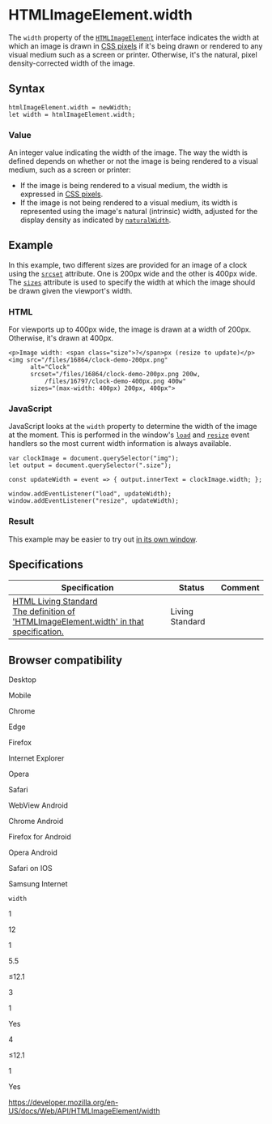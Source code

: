 # HTMLImageElement.width

The `width` property of the [`HTMLImageElement`](../htmlimageelement) interface indicates the width at which an image is drawn in [CSS pixels](https://developer.mozilla.org/en-US/docs/Glossary/CSS_pixel) if it's being drawn or rendered to any visual medium such as a screen or printer. Otherwise, it's the natural, pixel density-corrected width of the image.

## Syntax

    htmlImageElement.width = newWidth;
    let width = htmlImageElement.width;

### Value

An integer value indicating the width of the image. The way the width is defined depends on whether or not the image is being rendered to a visual medium, such as a screen or printer:

- If the image is being rendered to a visual medium, the width is expressed in [CSS pixels](https://developer.mozilla.org/en-US/docs/Glossary/CSS_pixel).
- If the image is not being rendered to a visual medium, its width is represented using the image's natural (intrinsic) width, adjusted for the display density as indicated by [`naturalWidth`](naturalwidth).

## Example

In this example, two different sizes are provided for an image of a clock using the [`srcset`](https://developer.mozilla.org/en-US/docs/Web/HTML/Element/img#attr-srcset) attribute. One is 200px wide and the other is 400px wide. The [`sizes`](https://developer.mozilla.org/en-US/docs/Web/HTML/Element/img#attr-sizes) attribute is used to specify the width at which the image should be drawn given the viewport's width.

### HTML

For viewports up to 400px wide, the image is drawn at a width of 200px. Otherwise, it's drawn at 400px.

    <p>Image width: <span class="size">?</span>px (resize to update)</p>
    <img src="/files/16864/clock-demo-200px.png"
          alt="Clock"
          srcset="/files/16864/clock-demo-200px.png 200w,
              /files/16797/clock-demo-400px.png 400w"
          sizes="(max-width: 400px) 200px, 400px">

### JavaScript

JavaScript looks at the `width` property to determine the width of the image at the moment. This is performed in the window's [`load`](../window/load_event) and [`resize`](../window/resize_event) event handlers so the most current width information is always available.

    var clockImage = document.querySelector("img");
    let output = document.querySelector(".size");

    const updateWidth = event => { output.innerText = clockImage.width; };

    window.addEventListener("load", updateWidth);
    window.addEventListener("resize", updateWidth);

### Result

This example may be easier to try out [in its own window](https://yari-demos.prod.mdn.mozit.cloud/en-US/docs/Web/API/HTMLImageElement/width/_samples_/Example).

## Specifications

<table><thead><tr class="header"><th>Specification</th><th>Status</th><th>Comment</th></tr></thead><tbody><tr class="odd"><td><a href="https://html.spec.whatwg.org/multipage/#dom-img-width">HTML Living Standard<br />
<span class="small">The definition of 'HTMLImageElement.width' in that specification.</span></a></td><td><span class="spec-living">Living Standard</span></td><td></td></tr></tbody></table>

## Browser compatibility

Desktop

Mobile

Chrome

Edge

Firefox

Internet Explorer

Opera

Safari

WebView Android

Chrome Android

Firefox for Android

Opera Android

Safari on IOS

Samsung Internet

`width`

1

12

1

5.5

≤12.1

3

1

Yes

4

≤12.1

1

Yes

<a href="https://developer.mozilla.org/en-US/docs/Web/API/HTMLImageElement/width" class="_attribution-link">https://developer.mozilla.org/en-US/docs/Web/API/HTMLImageElement/width</a>
